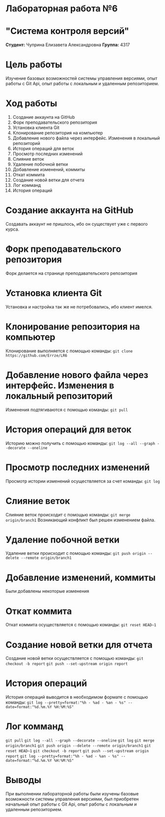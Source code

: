 # Лабораторная работа №6 
# "Система контроля версий"

**Студент:** Чуприна Елизавета Александровна
**Группа:** 4317


# Цель работы 
Изучение базовых возможностей системы
управления версиями, опыт работы с Git Api, опыт работы с локальным и
удаленным репозиторием. 

# Ход работы
1. Создание аккаунта на GitHub
2. Форк преподавательского репозитория
3. Установка клиента Git
4. Клонирование репозитория на компьютер
5. Добавление нового файла через интерфейс. Изменения в локальный репозиторий
6. История операций для веток
7. Просмотр последних изменений
8. Слияние веток
9. Удаление побочной ветки
10. Добавление изменений, коммиты
11. Откат коммита
12. Создание новой ветки для отчета
13. Лог комманд
14. История операций


# Создание аккаунта на GitHub
Создавать аккаунт не пришлось, ибо он существует уже с первого курса.

# Форк преподавательского репозитория
Форк делается на странице преподавательского репозитория

# Установка клиента Git
Установка и настройка так же не потребовались, ибо клиент имелся.

# Клонирование репозитория на компьютер
Клонирование выполняется с помощью команды:
`git clone https://github.com/Errze/LR6`

# Добавление нового файла через интерфейс. Изменения в локальный репозиторий
Изменения подтягиваются с помощью команды:
`git pull`

# История операций для веток
Историю можно получить с помощью команды:
`git log --all --graph --decorate --oneline`

# Просмотр последних изменений
Просмотр истории изменений осуществляется за счет команды:
`git log`

# Слияние веток
Слияние веток происходит с помощью команды:
`git merge origin/branch1`
Возникающий конфликт был решен изменением файла.

# Удаление побочной ветки
Удаление ветки происходит с помощью команды:
`git push origin --delete --remote origin/branch1`

# Добавление изменений, коммиты
Были добавлены некоторые изменения 

# Откат коммита
Откат коммита осуществляется с помощью команды:
`git reset HEAD~1`

# Создание новой ветки для отчета
Создание новой ветки осуществляется с помощью команды:
`git checkout -b report`
`git push --set-upstream origin report`

# История операций
История операций выводится в необходимом формате с помощью команды:
`git log --pretty=format:"%h - %ad - %an - %s" --date=format:"%d.%m.%Y %H:%M:%S"`

# Лог комманд
`git pull`
`git log --all --graph --decorate --oneline`
`git log`
`git merge origin/branch1`
`git push origin --delete --remote origin/branch1`
`git reset HEAD~1`
`git checkout -b report`
`git push --set-upstream origin report`
`git log --pretty=format:"%h - %ad - %an - %s" --date=format:"%d.%m.%Y %H:%M:%S"`

# Выводы
При выполнении лабораторной работы были изучены базовые возможности системы
управления версиями, был приобретен начальный опыт работы с Git Api, опыт работы с локальным и
удаленным репозиторием. 
